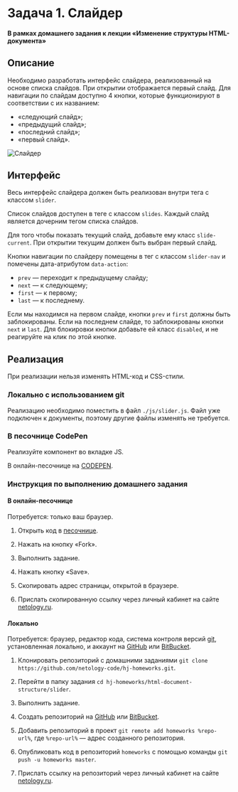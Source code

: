 # Задача 1. Слайдер

#### В рамках домашнего задания к лекции «Изменение структуры HTML-документа»

## Описание

Необходимо разработать интерфейс слайдера, реализованный на основе списка слайдов. При открытии отображается первый слайд. Для навигации по слайдам доступно 4 кнопки, которые функционируют в соответствии с их названием:
- «следующий слайд»;
- «предыдущий слайд»;
- «последний слайд»;
- «первый слайд».

![Слайдер](./res/preview.png)

## Интерфейс

Весь интерфейс слайдера должен быть реализован внутри тега с классом `slider`.

Список слайдов доступен в теге с классом `slides`. Каждый слайд является дочерним тегом списка слайдов.

Для того чтобы показать текущий слайд, добавьте ему класс `slide-current`. При открытии текущим должен быть выбран первый слайд.

Кнопки навигации по слайдеру помещены в тег с классом `slider-nav` и помечены дата-атрибутом `data-action`:
- `prev` — переходит к предыдущему слайду;
- `next` — к следующему;
- `first` — к первому;
- `last` — к последнему.

Если мы находимся на первом слайде, кнопки `prev` и `first` должны быть заблокированы. Если на последнем слайде, то заблокированы кнопки `next` и `last`. Для блокировки кнопки добавьте ей класс `disabled`, и не реагируйте на клик по этой кнопке.

## Реализация

При реализации нельзя изменять HTML-код и CSS-стили.

### Локально с использованием git

Реализацию необходимо поместить в файл `./js/slider.js`. Файл уже подключен к документы, поэтому другие файлы изменять не требуется.

### В песочнице CodePen

Реализуйте компонент во вкладке JS.

В онлайн-песочнице на [CODEPEN](https://codepen.io/solarrust/pen/awOyMY).

### Инструкция по выполнению домашнего задания

#### В онлайн-песочнице

Потребуется: только ваш браузер.

1. Открыть код в [песочнице](https://codepen.io/solarrust/pen/awOyMY).

2. Нажать на кнопку «Fork».

3. Выполнить задание.

4. Нажать кнопку «Save».

5. Скопировать адрес страницы, открытой в браузере.

6. Прислать скопированную ссылку через личный кабинет на сайте [netology.ru](http://netology.ru/).    

#### Локально

Потребуется: браузер, редактор кода, система контроля версий [git](https://git-scm.com), установленная локально, и аккаунт на [GitHub](https://github.com/) или [BitBucket](https://bitbucket.org/).

1. Клонировать репозиторий с домашними заданиями `git clone https://github.com/netology-code/hj-homeworks.git`.

2. Перейти в папку задания `cd hj-homeworks/html-document-structure/slider`.

3. Выполнить задание.

4. Создать репозиторий на [GitHub](https://github.com/) или [BitBucket](https://bitbucket.org/).

5. Добавить репозиторий в проект `git remote add homeworks %repo-url%`, где `%repo-url%` — адрес созданного репозитория.

6. Опубликовать код в репозиторий `homeworks` с помощью команды `git push -u homeworks master`.

7. Прислать ссылку на репозиторий через личный кабинет на сайте [netology.ru](http://netology.ru/).
